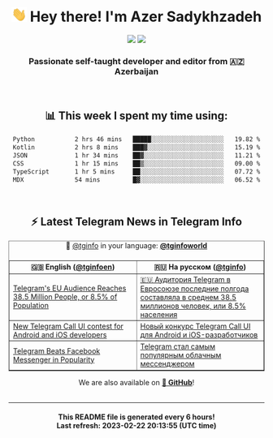 <div align="center">
	<div>
		<h1>
      <img src="./assets/hi.gif" width="30px"> Hey there! I'm Azer Sadykhzadeh
    </h1>
    <img height="18" src="https://komarev.com/ghpvc/?username=sadykhzadeh&label=Views&color=2081c1&style=flat-square" />
		<a href="https://wakatime.com/@Azer"> <img height="18" src="https://wakatime.com/badge/user/f80ae27a-c328-426f-a381-bc84136e2dd6.svg" /> </a>
    <h3>
      Passionate self-taught developer and editor from 🇦🇿 Azerbaijan
    </h3>
  </div>
  <br>

<h2>📊 This week I spent my time using:</h2>

<!--START_SECTION:waka-->

```text
Python           2 hrs 46 mins   █████░░░░░░░░░░░░░░░░░░░░   19.82 %
Kotlin           2 hrs 8 mins    ███▓░░░░░░░░░░░░░░░░░░░░░   15.19 %
JSON             1 hr 34 mins    ██▓░░░░░░░░░░░░░░░░░░░░░░   11.21 %
CSS              1 hr 15 mins    ██▒░░░░░░░░░░░░░░░░░░░░░░   09.00 %
TypeScript       1 hr 5 mins     ██░░░░░░░░░░░░░░░░░░░░░░░   07.72 %
MDX              54 mins         █▓░░░░░░░░░░░░░░░░░░░░░░░   06.52 %
```

<!--END_SECTION:waka-->

<br>

<h2>⚡️ Latest Telegram News in Telegram Info</h2>
  <table border>
		<tr>
			<th width="50%">🇬🇧 English (<a href="https://t.me/tginfoen">@tginfoen</a>)</th>
			<th>🇷🇺 На русском (<a href="https://t.me/tginfo">@tginfo</a>)</th>
		</tr>
		<caption>🚩 <a href="https://t.me/tginfo">@tginfo</a> in your language: <a href="https://t.me/tginfoworld"><b>@tginfoworld</b></a><caption/>
  <tr><td><a href="https://t.me/tginfoen/1615">Telegram's EU Audience Reaches 38.5 Million People, or 8.5% of Population</a></td>
    <td><a href="https://t.me/tginfo/3603">🇪🇺 Аудитория Telegram в Евросоюзе последние полгода составляла в среднем 38.5 миллионов человек, или 8.5% населения</a></td></tr><tr><td><a href="https://t.me/tginfoen/1614">New Telegram Call UI contest for Android and iOS developers</a></td>
    <td><a href="https://t.me/tginfo/3601">Новый конкурс Telegram Call UI для Android и iOS-разработчиков</a></td></tr><tr><td><a href="https://t.me/tginfoen/1613">Telegram Beats Facebook Messenger in Popularity</a></td>
    <td><a href="https://t.me/tginfo/3600">Telegram стал самым популярным облачным мессенджером</a></td></tr>
</table>
We are also available on <a href="https://github.com/tginfo"><b>🐙 GitHub</b></a>!
</div>

<br>
<hr>
<h4 align="center">This README file is generated <b>every 6 hours</b>!</br>Last refresh: <b>2023-02-22 20:13:55 (UTC time)</b></h4>
